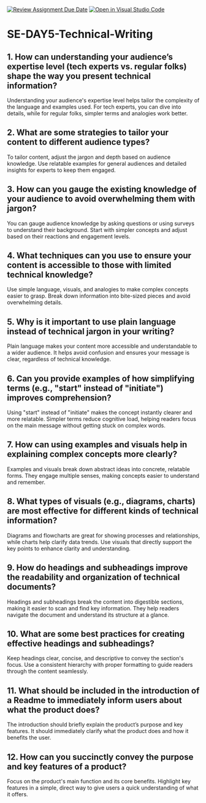 [![Review Assignment Due Date](https://classroom.github.com/assets/deadline-readme-button-22041afd0340ce965d47ae6ef1cefeee28c7c493a6346c4f15d667ab976d596c.svg)](https://classroom.github.com/a/zsAR-pyY)
[![Open in Visual Studio Code](https://classroom.github.com/assets/open-in-vscode-2e0aaae1b6195c2367325f4f02e2d04e9abb55f0b24a779b69b11b9e10269abc.svg)](https://classroom.github.com/online_ide?assignment_repo_id=18473935&assignment_repo_type=AssignmentRepo)
# SE-DAY5-Technical-Writing
## 1. How can understanding your audience’s expertise level (tech experts vs. regular folks) shape the way you present technical information?
Understanding your audience's expertise level helps tailor the complexity of the language and examples used. For tech experts, you can dive into details, while for regular folks, simpler terms and analogies work better.

## 2. What are some strategies to tailor your content to different audience types?
To tailor content, adjust the jargon and depth based on audience knowledge. Use relatable examples for general audiences and detailed insights for experts to keep them engaged.

## 3. How can you gauge the existing knowledge of your audience to avoid overwhelming them with jargon?
You can gauge audience knowledge by asking questions or using surveys to understand their background. Start with simpler concepts and adjust based on their reactions and engagement levels.

## 4. What techniques can you use to ensure your content is accessible to those with limited technical knowledge?
Use simple language, visuals, and analogies to make complex concepts easier to grasp. Break down information into bite-sized pieces and avoid overwhelming details.

## 5. Why is it important to use plain language instead of technical jargon in your writing?
Plain language makes your content more accessible and understandable to a wider audience. It helps avoid confusion and ensures your message is clear, regardless of technical knowledge.

## 6. Can you provide examples of how simplifying terms (e.g., "start" instead of "initiate") improves comprehension?
Using "start" instead of "initiate" makes the concept instantly clearer and more relatable. Simpler terms reduce cognitive load, helping readers focus on the main message without getting stuck on complex words.

## 7. How can using examples and visuals help in explaining complex concepts more clearly?
Examples and visuals break down abstract ideas into concrete, relatable forms. They engage multiple senses, making concepts easier to understand and remember.

## 8. What types of visuals (e.g., diagrams, charts) are most effective for different kinds of technical information?
Diagrams and flowcharts are great for showing processes and relationships, while charts help clarify data trends. Use visuals that directly support the key points to enhance clarity and understanding.

## 9. How do headings and subheadings improve the readability and organization of technical documents?
Headings and subheadings break the content into digestible sections, making it easier to scan and find key information. They help readers navigate the document and understand its structure at a glance.

## 10. What are some best practices for creating effective headings and subheadings?
Keep headings clear, concise, and descriptive to convey the section's focus. Use a consistent hierarchy with proper formatting to guide readers through the content seamlessly.

## 11. What should be included in the introduction of a Readme to immediately inform users about what the product does?
The introduction should briefly explain the product’s purpose and key features. It should immediately clarify what the product does and how it benefits the user.

## 12. How can you succinctly convey the purpose and key features of a product?

Focus on the product's main function and its core benefits. Highlight key features in a simple, direct way to give users a quick understanding of what it offers.

